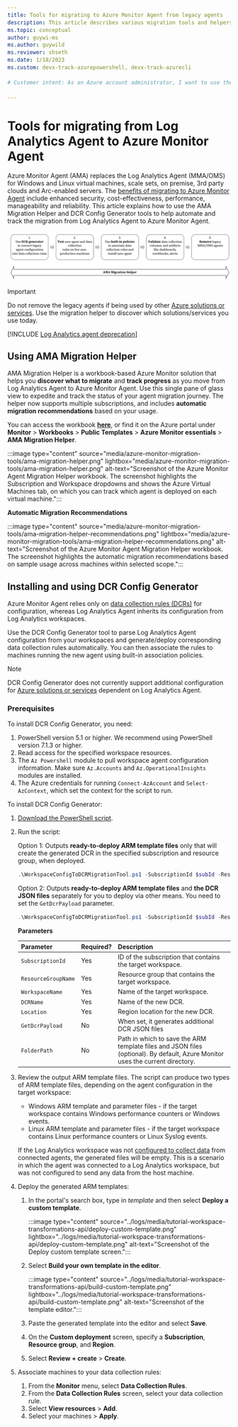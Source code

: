 ```yaml
---
title: Tools for migrating to Azure Monitor Agent from legacy agents 
description: This article describes various migration tools and helpers available for migrating from existing legacy agents to the new Azure Monitor agent (AMA) and data collection rules (DCR).
ms.topic: conceptual
author: guywi-ms
ms.author: guywild
ms.reviewer: shseth
ms.date: 1/18/2023 
ms.custom: devx-track-azurepowershell, devx-track-azurecli

# Customer intent: As an Azure account administrator, I want to use the available Azure Monitor tools to migrate from Log Analytics Agent to Azure Monitor Agent and track the status of the migration in my account.    

---
```


# Tools for migrating from Log Analytics Agent to Azure Monitor Agent 

Azure Monitor Agent (AMA) replaces the Log Analytics Agent (MMA/OMS) for Windows and Linux virtual machines, scale sets, on premise, 3rd party clouds and Arc-enabled servers. The [benefits of migrating to Azure Monitor Agent](../agents/azure-monitor-agent-migration.md) include enhanced security, cost-effectiveness, performance, manageability and reliability. This article explains how to use the AMA Migration Helper and DCR Config Generator tools to help automate and track the migration from Log Analytics Agent to Azure Monitor Agent.

![Flow diagram that shows the steps involved in agent migration and how the migration tools help in generating DCRs and tracking the entire migration process.](media/azure-monitor-agent-migration/mma-to-ama-migration-steps.png)  

> [!IMPORTANT]
> Do not remove the legacy agents if being used by other [Azure solutions or services](./azure-monitor-agent-overview.md#supported-services-and-features). Use the migration helper to discover which solutions/services you use today.

[!INCLUDE [Log Analytics agent deprecation](../../../includes/log-analytics-agent-deprecation.md)]

## Using AMA Migration Helper 

AMA Migration Helper is a workbook-based Azure Monitor solution that helps you **discover what to migrate** and **track progress** as you move from Log Analytics Agent to Azure Monitor Agent. Use this single pane of glass view to expedite and track the status of your agent migration journey. 
The helper now supports multiple subscriptions, and includes **automatic migration recommendations** based on your usage.

You can access the workbook **[here](https://portal.azure.com/#view/AppInsightsExtension/UsageNotebookBlade/ComponentId/Azure%20Monitor/ConfigurationId/community-Workbooks%2FAzure%20Monitor%20-%20Agents%2FAgent%20Migration%20Tracker/Type/workbook/WorkbookTemplateName/AMA%20Migration%20Helper)**, or find it on the Azure portal under **Monitor** > **Workbooks** > **Public Templates** > **Azure Monitor essentials** > **AMA Migration Helper**.

:::image type="content" source="media/azure-monitor-migration-tools/ama-migration-helper.png" lightbox="media/azure-monitor-migration-tools/ama-migration-helper.png" alt-text="Screenshot of the Azure Monitor Agent Migration Helper workbook. The screenshot highlights the Subscription and Workspace dropdowns and shows the Azure Virtual Machines tab, on which you can track which agent is deployed on each virtual machine.":::

**Automatic Migration Recommendations**

:::image type="content" source="media/azure-monitor-migration-tools/ama-migration-helper-recommendations.png" lightbox="media/azure-monitor-migration-tools/ama-migration-helper-recommendations.png" alt-text="Screenshot of the Azure Monitor Agent Migration Helper workbook. The screenshot highlights the automatic migration recommendations based on sample usage across machines within selected scope.":::

## Installing and using DCR Config Generator 
Azure Monitor Agent relies only on [data collection rules (DCRs)](../essentials/data-collection-rule-overview.md) for configuration, whereas Log Analytics Agent inherits its configuration from Log Analytics workspaces. 

Use the DCR Config Generator tool to parse Log Analytics Agent configuration from your workspaces and generate/deploy corresponding data collection rules automatically. You can then associate the rules to machines running the new agent using built-in association policies. 

> [!NOTE]
> DCR Config Generator does not currently support additional configuration for [Azure solutions or services](./azure-monitor-agent-overview.md#supported-services-and-features) dependent on Log Analytics Agent.

### Prerequisites
To install DCR Config Generator, you need:

1. PowerShell version 5.1 or higher. We recommend using PowerShell version 7.1.3 or higher.
1. Read access for the specified workspace resources.
1. The `Az Powershell` module to pull workspace agent configuration information. Make sure `Az.Accounts` and `Az.OperationalInsights` modules are installed.
1. The Azure credentials for running `Connect-AzAccount` and `Select-AzContext`, which set the context for the script to run.

To install DCR Config Generator:

1. [Download the PowerShell script](https://github.com/microsoft/AzureMonitorCommunity/tree/master/Azure%20Services/Azure%20Monitor/Agents/Migration%20Tools/DCR%20Config%20Generator).

1. Run the script:

	Option 1: Outputs **ready-to-deploy ARM template files** only that will create the generated DCR in the specified subscription and resource group, when deployed.

	```powershell
	.\WorkspaceConfigToDCRMigrationTool.ps1 -SubscriptionId $subId -ResourceGroupName $rgName -WorkspaceName $workspaceName -DCRName $dcrName -Location $location -FolderPath $folderPath
	```
	Option 2: Outputs **ready-to-deploy ARM template files** and **the DCR JSON files** separately for you to deploy via other means. You need to set the `GetDcrPayload` parameter.

	```powershell
	.\WorkspaceConfigToDCRMigrationTool.ps1 -SubscriptionId $subId -ResourceGroupName $rgName -WorkspaceName $workspaceName -DCRName $dcrName -Location $location -FolderPath $folderPath -GetDcrPayload
	```

	**Parameters**  
	
	| Parameter | Required? | Description |
	|------|------|------|
	| `SubscriptionId` | Yes | ID of the subscription that contains the target workspace. |
	| `ResourceGroupName` | Yes | Resource group that contains the target workspace. |
	| `WorkspaceName` | Yes | Name of the target workspace. |
	| `DCRName` | Yes | Name of the new DCR. |
	| `Location` | Yes | Region location for the new DCR. |
	| `GetDcrPayload` | No | When set, it generates additional DCR JSON files 
	| `FolderPath` | No | Path in which to save the ARM template files and JSON files (optional). By default, Azure Monitor uses the current directory. |  
	
1. Review the output ARM template files. The script can produce two types of ARM template files, depending on the agent configuration in the target workspace:

	- Windows ARM template and parameter files - if the target workspace contains Windows performance counters or Windows events.
	- Linux ARM template and parameter files - if the target workspace contains Linux performance counters or Linux Syslog events.
	
	If the Log Analytics workspace was not [configured to collect data](./log-analytics-agent.md#data-collected) from connected agents, the generated files will be empty. This is a scenario in which the agent was connected to a Log Analytics workspace, but was not configured to send any data from the host machine.

1. Deploy the generated ARM templates:
    
    1. In the portal's search box, type in *template* and then select **Deploy a custom template**.
    
        :::image type="content" source="../logs/media/tutorial-workspace-transformations-api/deploy-custom-template.png" lightbox="../logs/media/tutorial-workspace-transformations-api/deploy-custom-template.png" alt-text="Screenshot of the Deploy custom template screen.":::
    
    1. Select **Build your own template in the editor**.
    
        :::image type="content" source="../logs/media/tutorial-workspace-transformations-api/build-custom-template.png" lightbox="../logs/media/tutorial-workspace-transformations-api/build-custom-template.png" alt-text="Screenshot of the template editor.":::
    
    1. Paste the generated template into the editor and select **Save**. 
    1. On the **Custom deployment** screen, specify a **Subscription**, **Resource group**, and **Region**.    
    1. Select **Review + create** > **Create**.

1. Associate machines to your data collection rules:

    1. From the **Monitor** menu, select **Data Collection Rules**.
    1. From the **Data Collection Rules** screen, select your data collection rule.
    1. Select **View resources** > **Add**.
    1. Select your machines > **Apply**.  
    